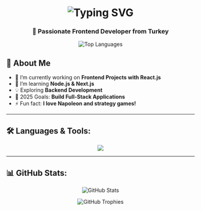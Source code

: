 <h1 align="center">
  <img src="https://readme-typing-svg.herokuapp.com?font=Fira+Code&pause=1000&color=37F7D7&center=true&width=435&lines=%F0%9F%9A%80+Hey!+I'm+Emirkan!;Passionate+Frontend+Developer;React+%7C+TypeScript+%7C+Node.js" alt="Typing SVG" />
</h1>

<h3 align="center">🚀 Passionate Frontend Developer from Turkey </h3>

<p align="center">
  <img src="https://github-readme-stats.vercel.app/api/top-langs?username=emirkanoktay&show_icons=true&locale=en&layout=compact&theme=tokyonight" alt="Top Languages" />
</p>


## 🌟 About Me
- 🔭 I’m currently working on **Frontend Projects with React.js**
- 🌱 I’m learning **Node.js & Next.js**
- 💡 Exploring **Backend Development**
- 🎯 2025 Goals: **Build Full-Stack Applications**
- ⚡ Fun fact: **I love Napoleon and strategy games!**  

---

## 🛠️ Languages & Tools:
<p align="center">
  <img src="https://skillicons.dev/icons?i=html,css,js,ts,react,redux,nodejs,mongodb,git,github" />
</p>

---

## 📊 GitHub Stats:
<p align="center">
  <img src="https://github-readme-stats.vercel.app/api?username=emirkanoktay&show_icons=true&theme=tokyonight" alt="GitHub Stats" />
</p>

<p align="center">
  <img src="https://github-profile-trophy.vercel.app/?username=emirkanoktay&theme=tokyonight&no-frame=true&column=7" alt="GitHub Trophies">
</p>
